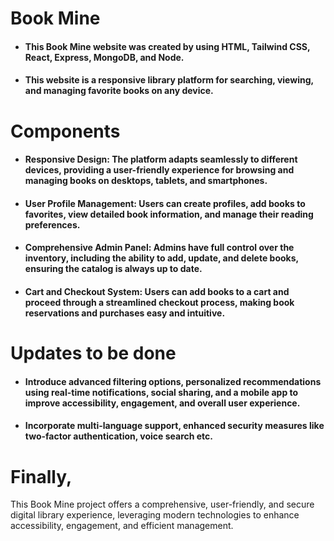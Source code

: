 # Book Mine
* <h4>This Book Mine website was created by using HTML, Tailwind CSS, React, Express, MongoDB, and Node.</h4>
* <h4>This website is a responsive library platform for searching, viewing, and managing favorite books on any device.</h4>
# Components
* <h4><b>Responsive Design:</b> The platform adapts seamlessly to different devices, providing a user-friendly experience for browsing and managing books on desktops, tablets, and smartphones.</h4>
* <h4><b>User Profile Management:</b> Users can create profiles, add books to favorites, view detailed book information, and manage their reading preferences.</h4>
* <h4><b>Comprehensive Admin Panel:</b> Admins have full control over the inventory, including the ability to add, update, and delete books, ensuring the catalog is always up to date.</h4>
* <h4><b>Cart and Checkout System:</b> Users can add books to a cart and proceed through a streamlined checkout process, making book reservations and purchases easy and intuitive.<h4/>
# Updates to be done
* <h4> Introduce advanced filtering options, personalized recommendations using real-time notifications, social sharing, and a mobile app to improve accessibility, engagement, and overall user experience.</h4>
* <h4>Incorporate multi-language support, enhanced security measures like two-factor authentication, voice search etc.</h4>
# Finally,
This Book Mine project offers a comprehensive, user-friendly, and secure digital library experience, leveraging modern technologies to enhance accessibility, engagement, and efficient management.
